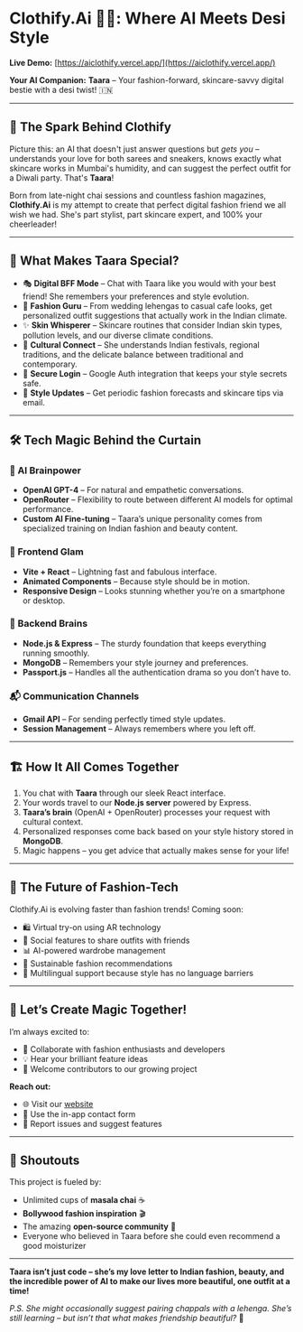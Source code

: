 # Clothify.Ai 🌸✨: Where AI Meets Desi Style  

**Live Demo:** [https://aiclothify.vercel.app/](https://aiclothify.vercel.app/)  

**Your AI Companion:** **Taara** – Your fashion-forward, skincare-savvy digital bestie with a desi twist! 🇮🇳  

---

## 🎯 The Spark Behind Clothify  
Picture this: an AI that doesn't just answer questions but *gets you* – understands your love for both sarees and sneakers, knows exactly what skincare works in Mumbai's humidity, and can suggest the perfect outfit for a Diwali party. That's **Taara**!  

Born from late-night chai sessions and countless fashion magazines, **Clothify.Ai** is my attempt to create that perfect digital fashion friend we all wish we had. She's part stylist, part skincare expert, and 100% your cheerleader!  

---

## 🌟 What Makes Taara Special?  

- 🎭 **Digital BFF Mode** – Chat with Taara like you would with your best friend! She remembers your preferences and style evolution.  
- 👗 **Fashion Guru** – From wedding lehengas to casual cafe looks, get personalized outfit suggestions that actually work in the Indian climate.  
- ✨ **Skin Whisperer** – Skincare routines that consider Indian skin types, pollution levels, and our diverse climate conditions.  
- 🪷 **Cultural Connect** – She understands Indian festivals, regional traditions, and the delicate balance between traditional and contemporary.  
- 🔐 **Secure Login** – Google Auth integration that keeps your style secrets safe.  
- 📧 **Style Updates** – Get periodic fashion forecasts and skincare tips via email.  

---

## 🛠️ Tech Magic Behind the Curtain  

### 🧠 AI Brainpower  
- **OpenAI GPT-4** – For natural and empathetic conversations.  
- **OpenRouter** – Flexibility to route between different AI models for optimal performance.  
- **Custom AI Fine-tuning** – Taara’s unique personality comes from specialized training on Indian fashion and beauty content.  

### 🎨 Frontend Glam  
- **Vite + React** – Lightning fast and fabulous interface.  
- **Animated Components** – Because style should be in motion.  
- **Responsive Design** – Looks stunning whether you’re on a smartphone or desktop.  

### 🔧 Backend Brains  
- **Node.js & Express** – The sturdy foundation that keeps everything running smoothly.  
- **MongoDB** – Remembers your style journey and preferences.  
- **Passport.js** – Handles all the authentication drama so you don’t have to.  

### 📬 Communication Channels  
- **Gmail API** – For sending perfectly timed style updates.  
- **Session Management** – Always remembers where you left off.  

---

## 🏗️ How It All Comes Together  

1. You chat with **Taara** through our sleek React interface.  
2. Your words travel to our **Node.js server** powered by Express.  
3. **Taara’s brain** (OpenAI + OpenRouter) processes your request with cultural context.  
4. Personalized responses come back based on your style history stored in **MongoDB**.  
5. Magic happens – you get advice that actually makes sense for your life!  

---

## 🔮 The Future of Fashion-Tech  

Clothify.Ai is evolving faster than fashion trends! Coming soon:  
- 🛍️ Virtual try-on using AR technology  
- 👥 Social features to share outfits with friends  
- 📊 AI-powered wardrobe management  
- 🌱 Sustainable fashion recommendations  
- 💬 Multilingual support because style has no language barriers  

---

## 💌 Let’s Create Magic Together!  

I’m always excited to:  
- 🤝 Collaborate with fashion enthusiasts and developers  
- 💡 Hear your brilliant feature ideas  
- 🌟 Welcome contributors to our growing project  

**Reach out:**  
- 🌐 Visit our [website](https://aiclothify.vercel.app/)  
- 📧 Use the in-app contact form  
- 🐛 Report issues and suggest features  

---

## 🙏 Shoutouts  

This project is fueled by:  
- Unlimited cups of **masala chai** ☕  
- **Bollywood fashion inspiration** 🎬  
- The amazing **open-source community** 💝  
- Everyone who believed in Taara before she could even recommend a good moisturizer  

---

**Taara isn’t just code – she’s my love letter to Indian fashion, beauty, and the incredible power of AI to make our lives more beautiful, one outfit at a time!**  

*P.S. She might occasionally suggest pairing chappals with a lehenga. She’s still learning – but isn’t that what makes friendship beautiful?* 🌸  
